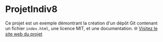# ProjetIndiv8

Ce projet est un exemple démontrant la création d'un dépôt Git contenant un fichier `index.html`, une licence MIT, et une documentation. 🌐 [Visitez le site web du projet](https://arthur-gsla.github.io/ProjetIndiv8/)
